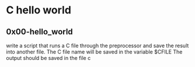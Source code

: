 # C hello world

## 0x00-hello_world
write a script that runs a C file through the preprocessor and save the result into another file.
The C file name will be saved in the variable $CFILE
The output should be saved in the file c


